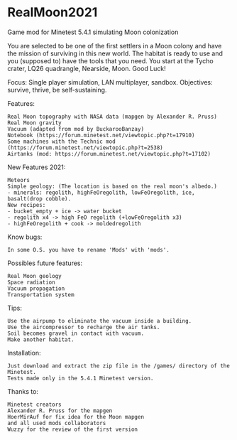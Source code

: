 # RealMoon2021
Game mod for Minetest 5.4.1 simulating Moon colonization

You are selected to be one of the first settlers in a Moon colony and have the mission of surviving in this new world. The habitat is ready to use and you (supposed to) have the tools that you need. You start at the Tycho crater, LQ26 quadrangle, Nearside, Moon. Good Luck!

Focus: Single player simulation, LAN multiplayer, sandbox.
Objectives: survive, thrive, be self-sustaining.

Features:

    Real Moon topography with NASA data (mapgen by Alexander R. Pruss)
    Real Moon gravity
    Vacuum (adapted from mod by BuckarooBanzay)
    Notebook (https://forum.minetest.net/viewtopic.php?t=17910)
    Some machines with the Technic mod (https://forum.minetest.net/viewtopic.php?t=2538)
    Airtanks (mod: https://forum.minetest.net/viewtopic.php?t=17102)
    
New Features 2021:

    Meteors
    Simple geology: (The location is based on the real moon's albedo.)
    - minerals: regolith, highFeOregolith, lowFeOregolith, ice, basalt(drop cobble). 
    New recipes:
    - bucket_empty + ice -> water bucket 
    - regolith x4 -> high FeO regolith (+lowFeOregolith x3) 
    - highFeOregolith + cook -> moldedregolith
    
Know bugs:

    In some O.S. you have to rename 'Mods' with 'mods'.
    
Possibles future features:

    Real Moon geology
    Space radiation
    Vacuum propagation
    Transportation system
    
Tips:

    Use the airpump to eliminate the vacuum inside a building.
    Use the aircompressor to recharge the air tanks.
    Soil becomes gravel in contact with vacuum.
    Make another habitat.

Installation:

    Just download and extract the zip file in the /games/ directory of the Minetest.
    Tests made only in the 5.4.1 Minetest version.

Thanks to:

    Minetest creators
    Alexander R. Pruss for the mapgen
    HoerMirAuf for fix idea for the Moon mapgen
    and all used mods collaborators
    Wuzzy for the review of the first version

